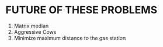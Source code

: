 # FUTURE OF THESE PROBLEMS

1. Matrix median
2. Aggressive Cows
3. Minimize maximum distance to the gas station